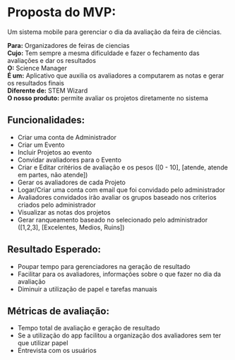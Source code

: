 # Proposta do MVP:
Um sistema mobile para gerenciar o dia da avaliação da feira de ciências.

**Para:** Organizadores de feiras de ciencias  
**Cujo:** Tem sempre a mesma dificuldade e fazer o fechamento das avaliações e dar os resultados  
**O:** Science Manager  
**É um:** Aplicativo que auxilia os avaliadores a computarem as notas e gerar os resultados finais  
**Diferente de:** STEM Wizard  
**O nosso produto:** permite avaliar os projetos diretamente no sistema  

## Funcionalidades:  
* Criar uma conta de Administrador
* Criar um Evento 
* Incluir Projetos ao evento
* Convidar avaliadores para o Evento
* Criar e Editar critérios de avaliação e os pesos ([0 - 10], [atende, atende em partes, não atende])
* Gerar os avaliadores de cada Projeto
* Logar/Criar uma conta com email que foi convidado pelo administrador
* Avaliadores convidados irão avaliar os grupos baseado nos criterios criados pelo administrador
* Visualizar as notas dos projetos
* Gerar ranqueamento baseado no selecionado pelo administrador ([1,2,3], [Excelentes, Medios, Ruins])

## Resultado Esperado: 
* Poupar tempo para gerenciadores na geração de resultado
* Facilitar para os avaliadores, informações sobre o que fazer no dia da avaliação
* Diminuir a utilização de papel e tarefas manuais

## Métricas de avaliação:
* Tempo total de avaliação e geração de resultado
* Se a utilização do app facilitou a organização dos avaliadores sem ter que utilizar papel
* Entrevista com os usuários

